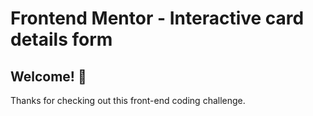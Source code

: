 # Frontend Mentor - Interactive card details form

## Welcome! 👋

Thanks for checking out this front-end coding challenge.


